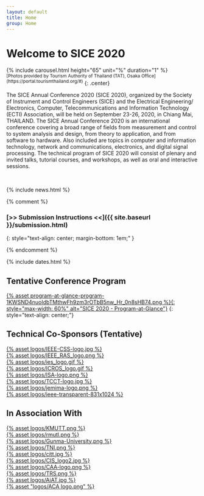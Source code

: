 ```yaml
---
layout: default
title: Home
group: Home
---
```


# Welcome to SICE 2020

<div style="margin: auto; max-width:550px">
{% include carousel.html height="65" unit="%" duration="1" %}
</div>
<sup>[Photos provided by Tourism Authority of Thailand (TAT), Osaka Office](https://portal.tourismthailand.org/#)</sup>
{: .center}

The SICE Annual Conference 2020 (SICE 2020), organized by the Society of Instrument and Control Engineers (SICE) and the Electrical Engineering/ Electronics, Computer, Telecommunications and Information Technology (ECTI) Association, will be held on September 23-26, 2020, in Chiang Mai, THAILAND. The SICE Annual Conference 2020 is an international conference covering a broad range of fields from measurement and control to system analysis and design, from theory to application, and from software to hardware. Also included are topics in computer and information technology, network and communications, electronics, and digital signal processing. The technical program of SICE 2020 will consist of plenary and invited talks, tutorial courses, and workshops, as well as oral and interactive sessions. 

<br>

{% include news.html %}

{% comment %}

### [>> Submission Instructions <<]({{ site.baseurl }}/submission.html)
{: style="text-align: center; margin-bottom: 1em;" }

{% endcomment %}


{% include dates.html %}


## Tentative Conference Program

[{% asset program-at-glance-program-1KWSND4nuoIdbTMthwFh9zm3rOTbB5nw_Hr_0n8sHB74.png %}{: style="max-width: 60%" alt="SICE 2020 - Program-at-Glance"}](program.html)
{: style="text-align: center;"}

## Technical Co-Sponsors (Tentative) 

<div class="sponsors">
  <div class="sponsor">
      <a href="">{% asset logos/IEEE-CSS-logo.jpg %}</a>
  </div>
  <div class="sponsor">
      <a href="">{% asset logos/IEEE_RAS_logo.png %}</a>
  </div>
  <div class="sponsor">
      <a href="">{% asset logos/ies_logo.gif %}</a>
  </div>
  <div class="sponsor">
      <a href="">{% asset logos/ICROS_logo.gif %}</a>
  </div>
  <div class="sponsor">
      <a href="">{% asset logos/ISA-logo.png %}</a>
  </div>
  <div class="sponsor">
      <a href="">{% asset logos/TCCT-logo.jpg %}</a>
  </div>
  <div class="sponsor">
      <a href="">{% asset logos/jemima-logo.png %}</a>
  </div>
  <div class="sponsor">
      <a href="">{% asset logos/ieee-transparent-831x1024 %}</a>
  </div>
  <!-- <div class="sponsor">
      <a href="">{% asset logos/logo_ifac.png %}</a>
  </div> -->
</div>

## In Association With  

<div class="sponsors">
  <div class="sponsor">
      <a href="">{% asset logos/KMUTT.png %}</a>
  </div>
  <div class="sponsor">
      <a href="">{% asset logos/rmutl.png %}</a>
  </div>
  <div class="sponsor">
      <a href="">{% asset logos/Gunma-University.png %}</a>
  </div>
  <div class="sponsor">
      <a href="">{% asset logos/TNI.png %}</a>
  </div>
  <div class="sponsor">
      <a href="">{% asset logos/citt.jpg %}</a>
  </div>
  <div class="sponsor">
      <a href="">{% asset logos/CIS_logo2.jpg %}</a>
  </div>
  <div class="sponsor">
      <a href="">{% asset logos/CAA-logo.png %}</a>
  </div>
  <div class="sponsor">
      <a href="">{% asset logos/TRS.png %}</a>
  </div>
  <div class="sponsor">
      <a href="">{% asset logos/AiAT.jpg %}</a>
  </div>
  <div class="sponsor">
      <a href="">{% asset "logos/ACA logo.png" %}</a>
  </div>
</div>



